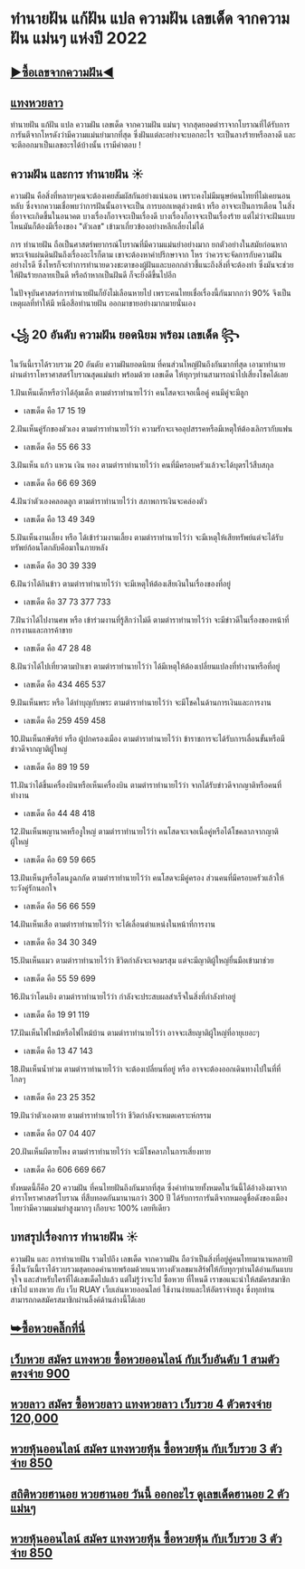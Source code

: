 # ทํานายฝัน แก้ฝัน แปล ความฝัน เลขเด็ด จากความฝัน แม่นๆ แห่งปี 2022

## [▶ซื้อเลขจากความฝัน◀](https://www.ruay.org/register/af/1291/Seo1291002)
 
## [แทงหวยลาว](https://ruaygod.com/%e0%b8%ab%e0%b8%a7%e0%b8%a2%e0%b8%a5%e0%b8%b2%e0%b8%a7/)
 
ทํานายฝัน แก้ฝัน แปล ความฝัน เลขเด็ด จากความฝัน แม่นๆ จากสุดยอดตำราจากโบราณที่ได้รับการการันตีจากโหรดังว่ามีความแม่นยำมากที่สุด ซึ่งฝันแต่ละอย่างจะบอกอะไร จะเป็นลางร้ายหรือลางดี และจะตีออกมาเป็นเลขอะรได้บ้างนั้น เรามีคำตอบ !
 
## ความฝัน และการ ทำนายฝัน ☀
 
ความฝัน คือสิ่งที่หลายๆคนจะต้องเคยสัมผัสกันอย่างแน่นอน เพราะคงไม่มีมนุษย์คนไทยที่ไม่เคยนอนหลับ ซึ่งจากความเชื่อพบว่าการฝันนั้นอาจจะเป็น การบอกเหตุล่วงหน้า หรือ อาจจะเป็นการเตือน ในสิ่งที่อาจจะเกิดขึ้นในอนาคต บางเรื่องก็อาจจะเป็นเรื่องดี บางเรื่องก็อาจจะเป็นเรื่องร้าย แต่ไม่ว่าจะฝันแบบไหนมันก็ต้องมีเรื่องของ "ตัวเลข" เข้ามาเกี่ยวข้องอย่างหลีกเลี่ยงไม่ได้

การ ทำนายฝัน ถือเป็นศาสตร์พยากรณ์โบราณที่มีความแม่นยำอย่างมาก ยกตัวอย่างในสมัยก่อนหากพระเจ้าแผ่นดินฝันถึงเรื่องอะไรก็ตาม เขาจะต้องหาคำปรึกษาจาก โหร ว่าควรจะจัดการกับความฝันอย่างไรดี ซึ่งโหรก็จะทำการทำนายดวงชะตาของผู้ฝันและบอกกล่าวชี้แนะถึงสิ่งที่จะต้องทำ ซึ่งมันจะช่วยให้ฝันร้ายกลายเป็นดี หรือถ้าหากเป็นฝันดี ก็จะยิ่งดีขึ้นไปอีก

ในปัจจุบันศาสตร์การทำนายฝันก็ยังไม่เลือนหายไป เพราะคนไทยเชื่อเรื่องนี้กันมากกว่า 90% จึงเป็นเหตุผลที่ทำให้มี หนือสือทำนายฝัน ออกมาขายอย่างมากมายนั่นเอง
 
## ꧁ 20 อันดับ ความฝัน ยอดนิยม พร้อม เลขเด็ด ꧂

ในวันนี้เราได้รวบรวม 20 อันดับ ความฝันยอดนิยม ที่คนส่วนใหญ่ฝันถึงกันมากที่สุด เอามาทำนายผ่านตำราโหราศาสตร์โบราณสุดแม่นยำ พร้อมด้วย เลขเด็ด ให้ทุกๆท่านสามารถนำไปเสี่ยงโชคได้เลย

1.ฝันเห็นเด็กหรือว่าได้อุ้มเด็ก ตามตำราทำนายไว้ว่า คนโสดจะเจอเนื้อคู่ คนมีคู่จะมีลูก

- เลขเด็ด คือ 17 15 19

2.ฝันเห็นคู่รักของตัวเอง ตามตำราทำนายไว้ว่า ความรักจะเจออุปสรรคหรือมีเหตุให้ต้องเลิกรากับแฟน

- เลขเด็ด คือ 55 66 33

3.ฝันเห็น แก้ว แหวน เงิน ทอง ตามตำราทำนายไว้ว่า คนที่มีครอบครัวแล้วจะได้บุตรไว้สืบสกุล

- เลขเด็ด คือ 66 69 369

4.ฝันว่าตัวเองคลอดลูก ตามตำราทำนายไว้ว่า สภาพการเงินจะคล่องตัว

- เลขเด็ด คือ 13 49 349

5.ฝันเห็นงานเลี้ยง หรือ ได้เข้าร่วมงานเลี้ยง ตามตำราทำนายไว้ว่า จะมีเหตุให้เสียทรัพย์แต่จะได้รับทรัพย์ก้อนโตกลับคือมาในภายหลัง

- เลขเด็ด คือ 30 39 339

6.ฝันว่าได้กินข้าว ตามตำราทำนายไว้ว่า จะมีเหตุให้ต้องเสียเงินในเรื่องของที่อยู่

- เลขเด็ด คือ 37 73 377 733

7.ฝันว่าได้ไปงานศพ หรือ เข้าร่วมงานที่รู้สึกว่าไม่ดี ตามตำราทำนายไว้ว่า จะมีข่าวดีในเรื่องของหน้าที่การงานและการค้าขาย

- เลขเด็ด คือ 47 28 48

8.ฝันว่าได้ไปเที่ยวตามป่าเขา ตามตำราทำนายไว้ว่า ได้มีเหตุให้ต้องเปลี่ยนแปลงที่ทำงานหรือที่อยู่

- เลขเด็ด คือ 434 465 537

9.ฝันเห็นพระ หรือ ได้ทำบุญกับพระ ตามตำราทำนายไว้ว่า จะมีโชคในด้านการเงินและการงาน

- เลขเด็ด คือ 259 459 458

10.ฝันเห็นกษัตริย์ หรือ ผู้ปกครองเมือง ตามตำราทำนายไว้ว่า ข้าราชการจะได้รับการเลื่อนขั้นหรือมีข่าวดีจากญาติผู้ใหญ่

- เลขเด็ด คือ 89 19 59

11.ฝันว่าได้ขึ้นเครื่องบินหรือเห็นเครื่องบิน ตามตำราทำนายไว้ว่า จากได้รับข่าวดีจากญาติหรือคนที่ทำงาน

- เลขเด็ด คือ 44 48 418

12.ฝันเห็นพญานาคหรืองูใหญ่ ตามตำราทำนายไว้ว่า คนโสดจะเจอเนื้อคู่หรือได้โชคลาภจากญาติผู้ใหญ่

- เลขเด็ด คือ 69 59 665

13.ฝันเห็นงูหรือโดนงูฉกกัด ตามตำราทำนายไว้ว่า คนโสดจะมีคู่ครอง ส่วนคนที่มีครอบครัวแล้วให้ระวังคู่รักนอกใจ

- เลขเด็ด คือ 56 66 559

14.ฝันเห็นเสือ ตามตำราทำนายไว้ว่า จะได้เลื่อนตำแหน่งในหน้าที่การงาน

- เลขเด็ด คือ 34 30 349

15.ฝันเห็นแมว ตามตำราทำนายไว้ว่า ชีวิตกำลังจะเจอมรสุม แต่จะมีญาติผู้ใหญ่ยื่นมือเข้ามาช่วย

- เลขเด็ด คือ 55 59 699

16.ฝันว่าโดนยิง ตามตำราทำนายไว้ว่า กำลังจะประสบผลสำเร็จในสิ่งที่กำลังทำอยู่

- เลขเด็ด คือ 19 91 119

17.ฝันเห็นไฟไหม้หรือไฟไหม้บ้าน ตามตำราทำนายไว้ว่า อาจจะเสียญาติผู้ใหญ่ที่อายุเยอะๆ

- เลขเด็ด คือ 13 47 143

18.ฝันเห็นน้ำท่วม ตามตำราทำนายไว้ว่า จะต้องเปลี่ยนที่อยู่ หรือ อาจจะต้องออกเดินทางไปในที่ที่ไกลๆ

- เลขเด็ด คือ 23 25 352

19.ฝันว่าตัวเองตาย ตามตำราทำนายไว้ว่า ชีวิตกำลังจะหมดเคราะห์กรรม

- เลขเด็ด คือ 07 04 407

20.ฝันเห็นผีตายโหง ตามตำราทำนายไว้ว่า จะมีโชคลาภในการเสี่ยงทาย

- เลขเด็ด คือ 606 669 667

ทั้งหมดนี้ก็คือ 20 ความฝัน ที่คนไทยฝันถึงกันมากที่สุด ซึ่งคำทำนายทั้งหมดในวันนี้ได้อ้างอิงมาจาก ตำราโหราศาสตร์โบราณ ที่สืบทอดกันมานานกว่า 300 ปี ได้รับการการันตีจากหมอดูชื่อดังของเมืองไทยว่ามีความแม่นยำสูงมากๆ เกือบจะ 100% เลยทีเดียว

## บทสรุปเรื่องการ ทำนายฝัน ☀

ความฝัน และ การทำนายฝัน รวมไปถึง เลขเด็ด จากความฝัน ถือว่าเป็นสิ่งที่อยู่คู่คนไทยมานานหลายปี ซึ่งในวันนี้เราได้รวบรวมสุดยอดคำนายพร้อมด้วยแนวทางตัวเลขมาเสิร์ฟให้กับทุกๆท่านได้อ่านกันแบบจุใจ และสำหรับใครที่ได้เลขเด็ดไปแล้ว แต่ไม่รู้ว่าจะไป ซื้อหวย ที่ไหนดี เราขอแนะนำให้สมัครสมาชิกเข้าไป แทงหวย กับ เว็บ RUAY เว็บเล่นหวยออนไลย์ ใช้งานง่ายและให้อัตราจ่ายสูง ซึ่งทุกท่านสามารถกดสมัครสมาชิกผ่านลิ้งค์ด้านล่างนี้ได้เลย

## [➥ซื้อหวยคลิ๊กที่นี่ ](https://www.ruay.org/register/af/1291/Seo1291002)

## [เว็บหวย สมัคร แทงหวย ซื้อหวยออนไลน์ กับเว็บอันดับ 1 สามตัวตรงจ่าย 900](https://atom.io/themes/%E0%B9%80%E0%B8%A7%E0%B9%87%E0%B8%9A%E0%B8%AB%E0%B8%A7%E0%B8%A2%20%E0%B8%AA%E0%B8%A1%E0%B8%B1%E0%B8%84%E0%B8%A3%20%E0%B9%81%E0%B8%97%E0%B8%87%E0%B8%AB%E0%B8%A7%E0%B8%A2%20%E0%B8%8B%E0%B8%B7%E0%B9%89%E0%B8%AD%E0%B8%AB%E0%B8%A7%E0%B8%A2%E0%B8%AD%E0%B8%AD%E0%B8%99%E0%B9%84%E0%B8%A5%E0%B8%99%E0%B9%8C%20%E0%B8%81%E0%B8%B1%E0%B8%9A%E0%B9%80%E0%B8%A7%E0%B9%87%E0%B8%9A%E0%B8%AD%E0%B8%B1%E0%B8%99%E0%B8%94%E0%B8%B1%E0%B8%9A%201%20%E0%B8%AA%E0%B8%B2%E0%B8%A1%E0%B8%95%E0%B8%B1%E0%B8%A7%E0%B8%95%E0%B8%A3%E0%B8%87%E0%B8%88%E0%B9%88%E0%B8%B2%E0%B8%A2%20900)

## [หวยลาว สมัคร ซื้อหวยลาว แทงหวยลาว เว็บรวย 4 ตัวตรงจ่าย 120,000](https://atom.io/themes/%E0%B8%AB%E0%B8%A7%E0%B8%A2%E0%B8%A5%E0%B8%B2%E0%B8%A7%20%E0%B8%AA%E0%B8%A1%E0%B8%B1%E0%B8%84%E0%B8%A3%20%E0%B8%8B%E0%B8%B7%E0%B9%89%E0%B8%AD%E0%B8%AB%E0%B8%A7%E0%B8%A2%E0%B8%A5%E0%B8%B2%E0%B8%A7%20%E0%B9%81%E0%B8%97%E0%B8%87%E0%B8%AB%E0%B8%A7%E0%B8%A2%E0%B8%A5%E0%B8%B2%E0%B8%A7%20%E0%B9%80%E0%B8%A7%E0%B9%87%E0%B8%9A%E0%B8%A3%E0%B8%A7%E0%B8%A2%204%20%E0%B8%95%E0%B8%B1%E0%B8%A7%E0%B8%95%E0%B8%A3%E0%B8%87%E0%B8%88%E0%B9%88%E0%B8%B2%E0%B8%A2%20120,000)

## [หวยหุ้นออนไลน์ สมัคร แทงหวยหุ้น ซื้อหวยหุ้น กับเว็บรวย 3 ตัวจ่าย 850](https://atom.io/packages/%E0%B8%AB%E0%B8%A7%E0%B8%A2%E0%B8%AB%E0%B8%B8%E0%B9%89%E0%B8%99%E0%B8%AD%E0%B8%AD%E0%B8%99%E0%B9%84%E0%B8%A5%E0%B8%99%E0%B9%8C%20%E0%B8%AA%E0%B8%A1%E0%B8%B1%E0%B8%84%E0%B8%A3%20%E0%B9%81%E0%B8%97%E0%B8%87%E0%B8%AB%E0%B8%A7%E0%B8%A2%E0%B8%AB%E0%B8%B8%E0%B9%89%E0%B8%99%20%E0%B8%8B%E0%B8%B7%E0%B9%89%E0%B8%AD%E0%B8%AB%E0%B8%A7%E0%B8%A2%E0%B8%AB%E0%B8%B8%E0%B9%89%E0%B8%99%20%E0%B8%81%E0%B8%B1%E0%B8%9A%E0%B9%80%E0%B8%A7%E0%B9%87%E0%B8%9A%E0%B8%A3%E0%B8%A7%E0%B8%A2%203%20%E0%B8%95%E0%B8%B1%E0%B8%A7%E0%B8%88%E0%B9%88%E0%B8%B2%E0%B8%A2%20850)

## [สถิติหวยฮานอย หวยฮานอย วันนี้ ออกอะไร ดูเลขเด็ดฮานอย 2 ตัวแม่นๆ ](https://atom.io/packages/%E0%B8%AA%E0%B8%96%E0%B8%B4%E0%B8%95%E0%B8%B4%E0%B8%AB%E0%B8%A7%E0%B8%A2%E0%B8%AE%E0%B8%B2%E0%B8%99%E0%B8%AD%E0%B8%A2%20%E0%B8%AB%E0%B8%A7%E0%B8%A2%E0%B8%AE%E0%B8%B2%E0%B8%99%E0%B8%AD%E0%B8%A2%20%E0%B8%A7%E0%B8%B1%E0%B8%99%E0%B8%99%E0%B8%B5%E0%B9%89%20%E0%B8%AD%E0%B8%AD%E0%B8%81%E0%B8%AD%E0%B8%B0%E0%B9%84%E0%B8%A3%20%E0%B8%94%E0%B8%B9%E0%B9%80%E0%B8%A5%E0%B8%82%E0%B9%80%E0%B8%94%E0%B9%87%E0%B8%94%E0%B8%AE%E0%B8%B2%E0%B8%99%E0%B8%AD%E0%B8%A2%202%20%E0%B8%95%E0%B8%B1%E0%B8%A7%E0%B9%81%E0%B8%A1%E0%B9%88%E0%B8%99%E0%B9%86)

## [หวยหุ้นออนไลน์ สมัคร แทงหวยหุ้น ซื้อหวยหุ้น กับเว็บรวย 3 ตัวจ่าย 850 ](https://atom.io/packages/%E0%B8%AB%E0%B8%A7%E0%B8%A2%E0%B8%AB%E0%B8%B8%E0%B9%89%E0%B8%99%E0%B8%AD%E0%B8%AD%E0%B8%99%E0%B9%84%E0%B8%A5%E0%B8%99%E0%B9%8C%20%E0%B8%AA%E0%B8%A1%E0%B8%B1%E0%B8%84%E0%B8%A3%20%E0%B9%81%E0%B8%97%E0%B8%87%E0%B8%AB%E0%B8%A7%E0%B8%A2%E0%B8%AB%E0%B8%B8%E0%B9%89%E0%B8%99%20%E0%B8%8B%E0%B8%B7%E0%B9%89%E0%B8%AD%E0%B8%AB%E0%B8%A7%E0%B8%A2%E0%B8%AB%E0%B8%B8%E0%B9%89%E0%B8%99%20%E0%B8%81%E0%B8%B1%E0%B8%9A%E0%B9%80%E0%B8%A7%E0%B9%87%E0%B8%9A%E0%B8%A3%E0%B8%A7%E0%B8%A2%203%20%E0%B8%95%E0%B8%B1%E0%B8%A7%E0%B8%88%E0%B9%88%E0%B8%B2%E0%B8%A2%20850)